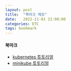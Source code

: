 ```yaml
---
layout: post
title:  "북마크 메모"
date:   2022-11-01 22:00:00
categories: ETC
tags: bookmark
---
```


#### 북마크

- [kubernetes 튜토리얼][kubetutorials]
- [minikube 튜토리얼][minikube]


[kubetutorials]: https://kubernetes.io/ko/docs/tutorials/kubernetes-basics/
[minikube]: https://minikube.sigs.k8s.io/docs/start/